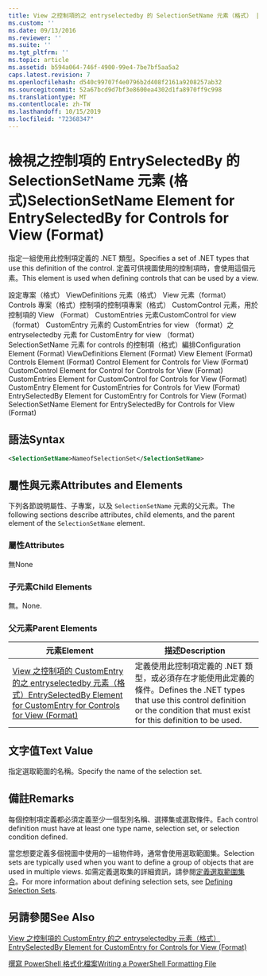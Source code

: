 ```yaml
---
title: View 之控制項的之 entryselectedby 的 SelectionSetName 元素（格式） |Microsoft Docs
ms.custom: ''
ms.date: 09/13/2016
ms.reviewer: ''
ms.suite: ''
ms.tgt_pltfrm: ''
ms.topic: article
ms.assetid: b594a064-746f-4900-99e4-7be7bf5aa5a2
caps.latest.revision: 7
ms.openlocfilehash: d540c99707f4e0796b2d408f2161a9208257ab32
ms.sourcegitcommit: 52a67bcd9d7bf3e8600ea4302d1fa8970ff9c998
ms.translationtype: MT
ms.contentlocale: zh-TW
ms.lasthandoff: 10/15/2019
ms.locfileid: "72368347"
---
```

# <a name="selectionsetname-element-for-entryselectedby-for-controls-for-view-format"></a><span data-ttu-id="c167a-102">檢視之控制項的 EntrySelectedBy 的 SelectionSetName 元素 (格式)</span><span class="sxs-lookup"><span data-stu-id="c167a-102">SelectionSetName Element for EntrySelectedBy for Controls for View (Format)</span></span>

<span data-ttu-id="c167a-103">指定一組使用此控制項定義的 .NET 類型。</span><span class="sxs-lookup"><span data-stu-id="c167a-103">Specifies a set of .NET types that use this definition of the control.</span></span> <span data-ttu-id="c167a-104">定義可供視圖使用的控制項時，會使用這個元素。</span><span class="sxs-lookup"><span data-stu-id="c167a-104">This element is used when defining controls that can be used by a view.</span></span>

<span data-ttu-id="c167a-105">設定專案（格式） ViewDefinitions 元素（格式） View 元素（format） Controls 專案（格式）控制項的控制項專案（格式） CustomControl 元素，用於控制項的 View （Format） CustomEntries 元素CustomControl for view （format） CustomEntry 元素的 CustomEntries for view （format）之 entryselectedby 元素 for CustomEntry for view （format） SelectionSetName 元素 for controls 的控制項（格式）編排</span><span class="sxs-lookup"><span data-stu-id="c167a-105">Configuration Element (Format) ViewDefinitions Element (Format) View Element (Format) Controls Element (Format) Control Element for Controls for View (Format) CustomControl Element for Control for Controls for View (Format) CustomEntries Element for CustomControl for Controls for View (Format) CustomEntry Element for CustomEntries for Controls for View (Format) EntrySelectedBy Element for CustomEntry for Controls for View (Format) SelectionSetName Element for EntrySelectedBy for Controls for View (Format)</span></span>

## <a name="syntax"></a><span data-ttu-id="c167a-106">語法</span><span class="sxs-lookup"><span data-stu-id="c167a-106">Syntax</span></span>

```xml
<SelectionSetName>NameofSelectionSet</SelectionSetName>

```

## <a name="attributes-and-elements"></a><span data-ttu-id="c167a-107">屬性與元素</span><span class="sxs-lookup"><span data-stu-id="c167a-107">Attributes and Elements</span></span>

<span data-ttu-id="c167a-108">下列各節說明屬性、子專案，以及 `SelectionSetName` 元素的父元素。</span><span class="sxs-lookup"><span data-stu-id="c167a-108">The following sections describe attributes, child elements, and the parent element of the `SelectionSetName` element.</span></span>

### <a name="attributes"></a><span data-ttu-id="c167a-109">屬性</span><span class="sxs-lookup"><span data-stu-id="c167a-109">Attributes</span></span>

<span data-ttu-id="c167a-110">無</span><span class="sxs-lookup"><span data-stu-id="c167a-110">None</span></span>

### <a name="child-elements"></a><span data-ttu-id="c167a-111">子元素</span><span class="sxs-lookup"><span data-stu-id="c167a-111">Child Elements</span></span>

<span data-ttu-id="c167a-112">無。</span><span class="sxs-lookup"><span data-stu-id="c167a-112">None.</span></span>

### <a name="parent-elements"></a><span data-ttu-id="c167a-113">父元素</span><span class="sxs-lookup"><span data-stu-id="c167a-113">Parent Elements</span></span>

|<span data-ttu-id="c167a-114">元素</span><span class="sxs-lookup"><span data-stu-id="c167a-114">Element</span></span>|<span data-ttu-id="c167a-115">描述</span><span class="sxs-lookup"><span data-stu-id="c167a-115">Description</span></span>|
|-------------|-----------------|
|[<span data-ttu-id="c167a-116">View 之控制項的 CustomEntry 的之 entryselectedby 元素（格式）</span><span class="sxs-lookup"><span data-stu-id="c167a-116">EntrySelectedBy Element for CustomEntry for Controls for View (Format)</span></span>](./entryselectedby-element-for-customentry-for-controls-for-view-format.md)|<span data-ttu-id="c167a-117">定義使用此控制項定義的 .NET 類型，或必須存在才能使用此定義的條件。</span><span class="sxs-lookup"><span data-stu-id="c167a-117">Defines the .NET types that use this control definition or the condition that must exist for this definition to be used.</span></span>|

## <a name="text-value"></a><span data-ttu-id="c167a-118">文字值</span><span class="sxs-lookup"><span data-stu-id="c167a-118">Text Value</span></span>

<span data-ttu-id="c167a-119">指定選取範圍的名稱。</span><span class="sxs-lookup"><span data-stu-id="c167a-119">Specify the name of the selection set.</span></span>

## <a name="remarks"></a><span data-ttu-id="c167a-120">備註</span><span class="sxs-lookup"><span data-stu-id="c167a-120">Remarks</span></span>

<span data-ttu-id="c167a-121">每個控制項定義都必須定義至少一個型別名稱、選擇集或選取條件。</span><span class="sxs-lookup"><span data-stu-id="c167a-121">Each control definition must have at least one type name, selection set, or selection condition defined.</span></span>

<span data-ttu-id="c167a-122">當您想要定義多個視圖中使用的一組物件時，通常會使用選取範圍集。</span><span class="sxs-lookup"><span data-stu-id="c167a-122">Selection sets are typically used when you want to define a group of objects that are used in multiple views.</span></span> <span data-ttu-id="c167a-123">如需定義選取集的詳細資訊，請參閱[定義選取範圍集合](./defining-selection-sets.md)。</span><span class="sxs-lookup"><span data-stu-id="c167a-123">For more information about defining selection sets, see [Defining Selection Sets](./defining-selection-sets.md).</span></span>

## <a name="see-also"></a><span data-ttu-id="c167a-124">另請參閱</span><span class="sxs-lookup"><span data-stu-id="c167a-124">See Also</span></span>

[<span data-ttu-id="c167a-125">View 之控制項的 CustomEntry 的之 entryselectedby 元素（格式）</span><span class="sxs-lookup"><span data-stu-id="c167a-125">EntrySelectedBy Element for CustomEntry for Controls for View (Format)</span></span>](./entryselectedby-element-for-customentry-for-controls-for-view-format.md)

[<span data-ttu-id="c167a-126">撰寫 PowerShell 格式化檔案</span><span class="sxs-lookup"><span data-stu-id="c167a-126">Writing a PowerShell Formatting File</span></span>](./writing-a-powershell-formatting-file.md)
